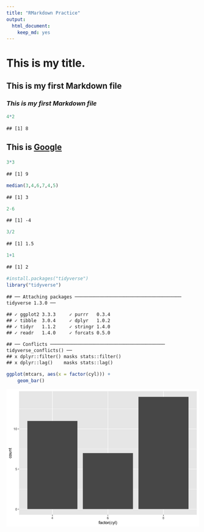 ```yaml
---
title: "RMarkdown Practice"
output: 
  html_document: 
    keep_md: yes
---
```




# This is my title.
## **This is my first Markdown file**
### _This is my first Markdown file_


```r
4*2
```

```
## [1] 8
```

## This is [Google](http://www.google.com)


```r
3*3
```

```
## [1] 9
```

```r
median(3,4,6,7,4,5)
```

```
## [1] 3
```

```r
2-6
```

```
## [1] -4
```

```r
3/2
```

```
## [1] 1.5
```

```r
1+1
```

```
## [1] 2
```

```r
#install.packages("tidyverse")
library("tidyverse")
```

```
## ── Attaching packages ─────────────────────────────────────── tidyverse 1.3.0 ──
```

```
## ✓ ggplot2 3.3.3     ✓ purrr   0.3.4
## ✓ tibble  3.0.4     ✓ dplyr   1.0.2
## ✓ tidyr   1.1.2     ✓ stringr 1.4.0
## ✓ readr   1.4.0     ✓ forcats 0.5.0
```

```
## ── Conflicts ────────────────────────────────────────── tidyverse_conflicts() ──
## x dplyr::filter() masks stats::filter()
## x dplyr::lag()    masks stats::lag()
```


```r
ggplot(mtcars, aes(x = factor(cyl))) +
    geom_bar()
```

![](RMarkdown-Practice_files/figure-html/unnamed-chunk-4-1.png)<!-- -->
